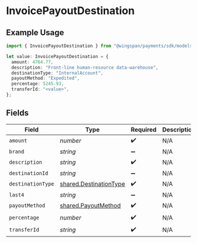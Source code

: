 # InvoicePayoutDestination

## Example Usage

```typescript
import { InvoicePayoutDestination } from "@wingspan/payments/sdk/models/shared";

let value: InvoicePayoutDestination = {
  amount: 4764.77,
  description: "Front-line human-resource data-warehouse",
  destinationType: "InternalAccount",
  payoutMethod: "Expedited",
  percentage: 5245.93,
  transferId: "<value>",
};
```

## Fields

| Field                                                                   | Type                                                                    | Required                                                                | Description                                                             |
| ----------------------------------------------------------------------- | ----------------------------------------------------------------------- | ----------------------------------------------------------------------- | ----------------------------------------------------------------------- |
| `amount`                                                                | *number*                                                                | :heavy_check_mark:                                                      | N/A                                                                     |
| `brand`                                                                 | *string*                                                                | :heavy_minus_sign:                                                      | N/A                                                                     |
| `description`                                                           | *string*                                                                | :heavy_check_mark:                                                      | N/A                                                                     |
| `destinationId`                                                         | *string*                                                                | :heavy_minus_sign:                                                      | N/A                                                                     |
| `destinationType`                                                       | [shared.DestinationType](../../../sdk/models/shared/destinationtype.md) | :heavy_check_mark:                                                      | N/A                                                                     |
| `last4`                                                                 | *string*                                                                | :heavy_minus_sign:                                                      | N/A                                                                     |
| `payoutMethod`                                                          | [shared.PayoutMethod](../../../sdk/models/shared/payoutmethod.md)       | :heavy_check_mark:                                                      | N/A                                                                     |
| `percentage`                                                            | *number*                                                                | :heavy_check_mark:                                                      | N/A                                                                     |
| `transferId`                                                            | *string*                                                                | :heavy_check_mark:                                                      | N/A                                                                     |